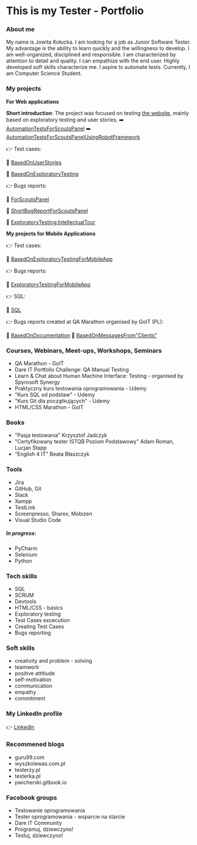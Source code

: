 # This is my Tester - Portfolio
### About me
My name is Jowita Kołucka. I am looking for a job as Junior Software Tester. My
advantage is the ability to learn quickly and the willingness to
develop. I am well-organized, disciplined and responsible. I am
characterized by attention to detail and quality. I can empathize
with the end user. Highly developed soft skills characterize me. I
aspire to automate tests. Currently, I am Computer Science Student.

### My projects

__For Web applications__

__Short introduction__: The project was focused on testing [the website](https://scouts.futbolkolektyw.pl/), mainly based on exploratory testing and user stories.
➡️ [AutomationTestsForScoutsPanel](https://github.com/JowitaKolucka/Challenge_portfolio_Jowi)
➡️ [AutomationTestsForScoutsPanelUsingRobotFramework](https://github.com/JowitaKolucka/test_robotframework)

👉 Test cases:

🔗 [BasedOnUserStories](https://docs.google.com/spreadsheets/d/1WvgNeT7zoMLT_dVXP6OGcbG25ZfNrIn3Qoo_-KSdGgU/edit?usp=sharing)

🔗 [BasedOnExploratoryTesting](https://docs.google.com/spreadsheets/d/17aXryVwC_KJjK_7fEQuUaFH9VVKCezWeL1D1ATz1mZs/edit?usp=sharing)

:point_right: Bugs reports:

🔗 [ForScoutsPanel](https://docs.google.com/spreadsheets/d/19OnQ9t3O9w3JdfsiuvQA0RNu8N6oGHDR3pL6XjfZ5iU/edit?usp=sharing)

🔗 [ShortBugReportForScoutsPanel](https://docs.google.com/document/d/1hhjrp0n0Ihc8Z-Ac1N18rPhC7kWsmeCB4l8BnpVBySc/edit?usp=sharing)

🔗 [ExploratoryTesting:IntellectualTour](https://docs.google.com/spreadsheets/d/1trzIb7EJdjzk6x9bkMN0su0mnncNOVoKCWpnPeS5vZI/edit?usp=sharing)


__My projects for Mobile Applications__

:point_right: Test cases:

🔗 [BasedOnExploratoryTestingForMobileApp](https://docs.google.com/spreadsheets/d/1uEOFUuitIedHFeNPdvG4jfgqO08rtomRUYHuNR1Rowo/edit?usp=sharing)

👉 Bugs reports:

:link: [ExploratoryTestingForMobileApp](https://docs.google.com/spreadsheets/d/17WN1m9REmA11eijGD58Y2FtpVVNW4LAXqQRk99-HvD0/edit?usp=sharing)

👉 SQL:

:link: [SQL](https://docs.google.com/document/d/1QR4bZGDvkVYLLIFqrczHEJUj-JmtupgBUU5wyq-dKJE/edit?usp=sharing)

👉 Bugs reports created at QA Marathon organised by GoIT (PL):

:link: [BasedOnDocumentation](https://docs.google.com/spreadsheets/d/1h7GM_YMJXWmNiqW3DXSuUnqTMgGplSZwSxpjwFfSSTg/edit?usp=sharing)
:link: [BasedOnMessagesFrom"Clients"](https://docs.google.com/spreadsheets/d/1FYTmW77sD3gYofqM491b2oXS8jvCTrHW3CTZYn0zJzg/edit?usp=sharing)



### Courses, Webinars, Meet-ups, Workshops, Seminars
- QA Marathon - GoIT
- Dare IT Portfolio Challenge: QA Manual Testing
- Learn & Chat about Human Machine Interface: Testing - organised by Spyrosoft Synergy
- Praktyczny kurs testowania oprogramowania - Udemy 
- "Kurs SQL od podstaw" - Udemy
- "Kurs Git dla początkujących" - Udemy
- HTML/CSS Marathon - GoIT



### Books
- "Pasja testowania" Krzysztof Jadczyk
- "Certyfikowany tester ISTQB Poziom Podstawowy" Adam Roman, Lucjan Stapp
- "English 4 IT" Beata Błaszczyk

### Tools
- Jira
- GitHub, Git
- Slack
- Xampp
- TestLink
- Screenpresso, Sharex, Mobizen
- Visual Studio Code


##### In progress:
- PyCharm
- Selenium
- Python

### Tech skills
- SQL
- SCRUM
- Devtools
- HTML/CSS - basics
- Exploratory testing
- Test Cases excecution
- Creating Test Cases
- Bugs reporting

### Soft skills
- creativity and problem - solving
- teamwork
- positive attitiude
- self-motivation
- communication
- empathy
- commitment

### My LinkedIn profile
:point_right: [LinkedIn](https://www.linkedin.com/in/jowita-ko%C5%82ucka-58208a257/)

### Recommened blogs
- guru99.com
- wyszkolewas.com.pl
- testerzy.pl
- testerka.pl
- pwicherski.gitbook.io

### Facebook groups
- Testowanie oprogramowania
- Tester oprogramowania - wsparcie na starcie
- Dare IT Community
- Programuj, dziewczyno!
- Testuj, dziewczyno!




